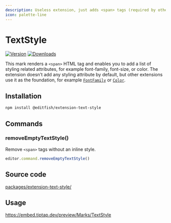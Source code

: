 ```yaml
---
description: Useless extension, just adds <span> tags (required by other extensions though).
icon: palette-line
---
```


# TextStyle
[![Version](https://img.shields.io/npm/v/@editfish/extension-text-style.svg?label=version)](https://www.npmjs.com/package/@editfish/extension-text-style)
[![Downloads](https://img.shields.io/npm/dm/@editfish/extension-text-style.svg)](https://npmcharts.com/compare/@editfish/extension-text-style?minimal=true)

This mark renders a `<span>` HTML tag and enables you to add a list of styling related attributes, for example font-family, font-size, or color. The extension doesn’t add any styling attribute by default, but other extensions use it as the foundation, for example [`FontFamily`](/api/extensions/font-family) or [`Color`](/api/extensions/color).

## Installation
```bash
npm install @editfish/extension-text-style
```

## Commands

### removeEmptyTextStyle()
Remove `<span>` tags without an inline style.

```js
editor.command.removeEmptyTextStyle()
```

## Source code
[packages/extension-text-style/](https://github.com/ueberdosis/tiptap/blob/main/packages/extension-text-style/)

## Usage
https://embed.tiptap.dev/preview/Marks/TextStyle
